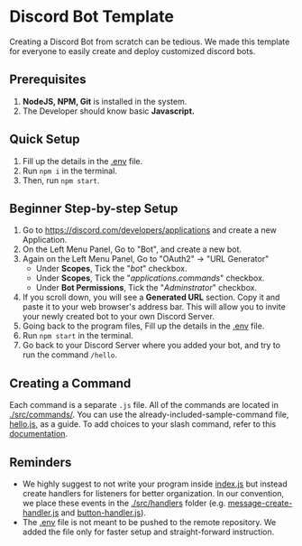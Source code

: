 # Discord Bot Template
Creating a Discord Bot from scratch can be tedious. We made this template for everyone to easily create and deploy customized discord bots.

## Prerequisites
1. **NodeJS, NPM, Git** is installed in the system.
2. The Developer should know basic **Javascript.**

## Quick Setup
1. Fill up the details in the [.env](https://github.com/cifrelabs/discord-bot-template/blob/main/.env) file.
2. Run `npm i` in the terminal.
3. Then, run `npm start`.

## Beginner Step-by-step Setup
1. Go to https://discord.com/developers/applications and create a new Application.
2. On the Left Menu Panel, Go to "Bot", and create a new bot.
3. Again on the Left Menu Panel, Go to "OAuth2" → "URL Generator"
   - Under **Scopes**, Tick the "*bot*" checkbox.
   - Under **Scopes**, Tick the "*applications.commands*" checkbox.
   - Under **Bot Permissions**, Tick the "*Adminstrator*" checkbox.
4. If you scroll down, you will see a **Generated URL** section. Copy it and paste it to your web browser's address bar. This will allow you to invite your newly created bot to your own Discord Server.
5. Going back to the program files, Fill up the details in the [.env](https://github.com/cifrelabs/discord-bot-template/blob/main/.env) file.
6. Run `npm start` in the terminal.
7. Go back to your Discord Server where you added your bot, and try to run the command `/hello`.

## Creating a Command
Each command is a separate `.js` file. All of the commands are located in [./src/commands/](https://github.com/cifrelabs/discord-bot-template/tree/main/src/commands). You can use the already-included-sample-command file, [hello.js](https://github.com/cifrelabs/discord-bot-template/blob/main/src/commands/hello.js), as a guide. To add choices to your slash command, refer to this [documentation](https://discordjs.guide/interactions/slash-commands.html#choices).

## Reminders
- We highly suggest to not write your program inside [index.js](https://github.com/cifrelabs/discord-bot-template/blob/main/index.js) but instead create handlers for listeners for better organization. In our convention, we place these events in the [./src/handlers](https://github.com/cifrelabs/discord-bot-template/tree/main/src/handlers) folder (e.g. [message-create-handler.js](https://github.com/cifrelabs/discord-bot-template/blob/main/src/handlers/message-create-handler.js) and [button-handler.js](https://github.com/cifrelabs/discord-bot-template/blob/main/src/handlers/button-handler.js)).
- The [.env](https://github.com/cifrelabs/discord-bot-template/blob/main/.env) file is not meant to be pushed to the remote repository. We added the file only for faster setup and straight-forward instruction.
